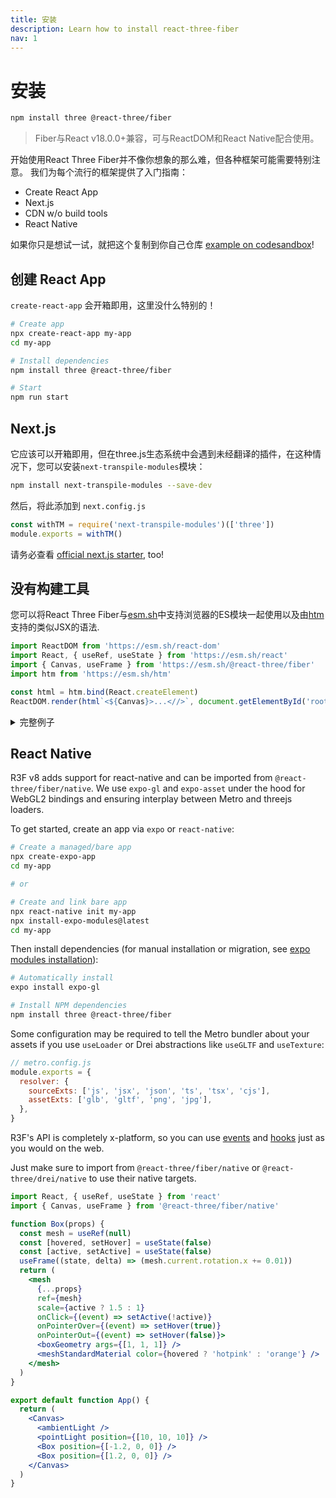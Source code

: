 ```yaml
---
title: 安装
description: Learn how to install react-three-fiber
nav: 1
---
```


# 安装

```bash
npm install three @react-three/fiber
```

> Fiber与React v18.0.0+兼容，可与ReactDOM和React Native配合使用。

开始使用React Three Fiber并不像你想象的那么难，但各种框架可能需要特别注意。
我们为每个流行的框架提供了入门指南：

- Create React App
- Next.js
- CDN w/o build tools
- React Native

如果你只是想试一试，就把这个复制到你自己仓库 [example on codesandbox](https://codesandbox.io/s/rrppl0y8l4?file=/src/App.js)!

## 创建 React App

`create-react-app` 会开箱即用，这里没什么特别的！

```bash
# Create app
npx create-react-app my-app
cd my-app

# Install dependencies
npm install three @react-three/fiber

# Start
npm run start
```

## Next.js

它应该可以开箱即用，但在three.js生态系统中会遇到未经翻译的插件，在这种情况下，您可以安装`next-transpile-modules`模块：

```bash
npm install next-transpile-modules --save-dev
```

然后，将此添加到 `next.config.js`

```js
const withTM = require('next-transpile-modules')(['three'])
module.exports = withTM()
```

请务必查看 [official next.js starter](https://github.com/pmndrs/react-three-next), too!

## 没有构建工具

您可以将React Three Fiber与[esm.sh](https://esm.sh)中支持浏览器的ES模块一起使用以及由[htm](https://github.com/developit/htm)支持的类似JSX的语法.

```jsx
import ReactDOM from 'https://esm.sh/react-dom'
import React, { useRef, useState } from 'https://esm.sh/react'
import { Canvas, useFrame } from 'https://esm.sh/@react-three/fiber'
import htm from 'https://esm.sh/htm'

const html = htm.bind(React.createElement)
ReactDOM.render(html`<${Canvas}>...<//>`, document.getElementById('root'))
```

<details>
<summary>完整例子</summary>

```jsx
import ReactDOM from 'https://esm.sh/react-dom'
import React, { useRef, useState } from 'https://esm.sh/react'
import { Canvas, useFrame } from 'https://esm.sh/@react-three/fiber'
import htm from 'https://esm.sh/htm'

const html = htm.bind(React.createElement)

function Box(props) {
  const mesh = useRef()
  const [hovered, setHover] = useState(false)
  const [active, setActive] = useState(false)
  useFrame(() => (mesh.current.rotation.x = mesh.current.rotation.y += 0.01))
  return html` <mesh
    ...${props}
    ref=${mesh}
    scale=${active ? 1.5 : 1}
    onClick=${() => setActive(!active)}
    onPointerOver=${() => setHover(true)}
    onPointerOut=${() => setHover(false)}
  >
    <boxGeometry args=${[1, 1, 1]} />
    <meshStandardMaterial color=${hovered ? 'hotpink' : 'orange'} />
  </mesh>`
}

ReactDOM.render(
  html` <${Canvas}>
    <ambientLight />
    <pointLight position=${[10, 10, 10]} />
    <${Box} position=${[-1.2, 0, 0]} />
    <${Box} position=${[1.2, 0, 0]} />
  <//>`,
  document.getElementById('root'),
)
```

</details>

## React Native

R3F v8 adds support for react-native and can be imported from `@react-three/fiber/native`. We use `expo-gl` and `expo-asset` under the hood for WebGL2 bindings and ensuring interplay between Metro and threejs loaders.

To get started, create an app via `expo` or `react-native`:

```bash
# Create a managed/bare app
npx create-expo-app
cd my-app

# or

# Create and link bare app
npx react-native init my-app
npx install-expo-modules@latest
cd my-app
```

Then install dependencies (for manual installation or migration, see [expo modules installation](https://docs.expo.dev/bare/installing-expo-modules)):

```bash
# Automatically install
expo install expo-gl

# Install NPM dependencies
npm install three @react-three/fiber
```

Some configuration may be required to tell the Metro bundler about your assets if you use `useLoader` or Drei abstractions like `useGLTF` and `useTexture`:

```js
// metro.config.js
module.exports = {
  resolver: {
    sourceExts: ['js', 'jsx', 'json', 'ts', 'tsx', 'cjs'],
    assetExts: ['glb', 'gltf', 'png', 'jpg'],
  },
}
```

R3F's API is completely x-platform, so you can use [events](https://docs.pmnd.rs/react-three-fiber/api/events) and [hooks](https://docs.pmnd.rs/react-three-fiber/api/hooks) just as you would on the web.

Just make sure to import from `@react-three/fiber/native` or `@react-three/drei/native` to use their native targets.

```jsx
import React, { useRef, useState } from 'react'
import { Canvas, useFrame } from '@react-three/fiber/native'

function Box(props) {
  const mesh = useRef(null)
  const [hovered, setHover] = useState(false)
  const [active, setActive] = useState(false)
  useFrame((state, delta) => (mesh.current.rotation.x += 0.01))
  return (
    <mesh
      {...props}
      ref={mesh}
      scale={active ? 1.5 : 1}
      onClick={(event) => setActive(!active)}
      onPointerOver={(event) => setHover(true)}
      onPointerOut={(event) => setHover(false)}>
      <boxGeometry args={[1, 1, 1]} />
      <meshStandardMaterial color={hovered ? 'hotpink' : 'orange'} />
    </mesh>
  )
}

export default function App() {
  return (
    <Canvas>
      <ambientLight />
      <pointLight position={[10, 10, 10]} />
      <Box position={[-1.2, 0, 0]} />
      <Box position={[1.2, 0, 0]} />
    </Canvas>
  )
}
```
